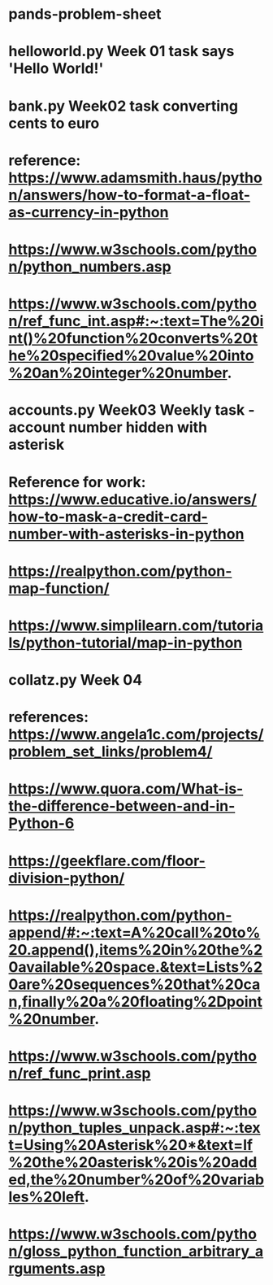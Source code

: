 # pands-problem-sheet
# helloworld.py Week 01 task says 'Hello World!' 

# bank.py Week02 task converting cents to euro
# reference: https://www.adamsmith.haus/python/answers/how-to-format-a-float-as-currency-in-python
# https://www.w3schools.com/python/python_numbers.asp
# https://www.w3schools.com/python/ref_func_int.asp#:~:text=The%20int()%20function%20converts%20the%20specified%20value%20into%20an%20integer%20number.




# accounts.py Week03 Weekly task - account number hidden with asterisk
 # Reference for work: https://www.educative.io/answers/how-to-mask-a-credit-card-number-with-asterisks-in-python
# https://realpython.com/python-map-function/
# https://www.simplilearn.com/tutorials/python-tutorial/map-in-python


# collatz.py Week 04
# references: https://www.angela1c.com/projects/problem_set_links/problem4/
# https://www.quora.com/What-is-the-difference-between-and-in-Python-6
# https://geekflare.com/floor-division-python/
# https://realpython.com/python-append/#:~:text=A%20call%20to%20.append(),items%20in%20the%20available%20space.&text=Lists%20are%20sequences%20that%20can,finally%20a%20floating%2Dpoint%20number.
# https://www.w3schools.com/python/ref_func_print.asp
# https://www.w3schools.com/python/python_tuples_unpack.asp#:~:text=Using%20Asterisk%20*&text=If%20the%20asterisk%20is%20added,the%20number%20of%20variables%20left.
# https://www.w3schools.com/python/gloss_python_function_arbitrary_arguments.asp

